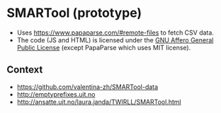 

# SMARTool (prototype)

- Uses https://www.papaparse.com/#remote-files to fetch CSV data.
- The code (JS and HTML) is licensed under the
  [GNU Affero General Public License](https://www.gnu.org/licenses/agpl-3.0.en.html)
  (except PapaParse which uses MIT license).


## Context

- https://github.com/valentina-zh/SMARTool-data
- http://emptyprefixes.uit.no
- http://ansatte.uit.no/laura.janda/TWIRLL/SMARTool.html
